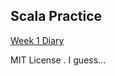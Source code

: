 Scala Practice
--

[Week 1 Diary](https://github.com/nmt1994/Scala-Practica/tree/master/src/week1)













MIT License . I guess...